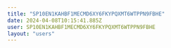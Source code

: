 ```yaml
---
title: "SP10EN1KAHBF1MECMD6XY6FKYPQXMT6WTPPN9FBHE"
date: 2024-04-08T10:15:41.885Z
user: SP10EN1KAHBF1MECMD6XY6FKYPQXMT6WTPPN9FBHE
layout: "users"
---
```

    